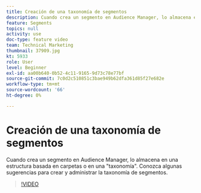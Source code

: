 ```yaml
---
title: Creación de una taxonomía de segmentos
description: Cuando crea un segmento en Audience Manager, lo almacena en una estructura basada en carpetas o en una "taxonomía". Conozca algunas sugerencias para crear y administrar la taxonomía de segmentos.
feature: Segments
topics: null
activity: use
doc-type: feature video
team: Technical Marketing
thumbnail: 37909.jpg
kt: 5933
role: User
level: Beginner
exl-id: aa00b640-0b52-4c11-9165-9d73c78e77bf
source-git-commit: 7c0d2c510851c3bae949b62dfa361d85f27e682e
workflow-type: tm+mt
source-wordcount: '66'
ht-degree: 0%

---
```


# Creación de una taxonomía de segmentos

Cuando crea un segmento en Audience Manager, lo almacena en una estructura basada en carpetas o en una &quot;taxonomía&quot;. Conozca algunas sugerencias para crear y administrar la taxonomía de segmentos.

>[!VIDEO](https://video.tv.adobe.com/v/37909/?quality=12&learn=on)
